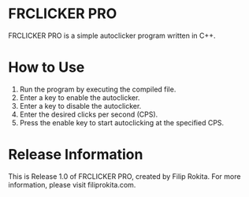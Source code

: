 # FRCLICKER PRO
FRCLICKER PRO is a simple autoclicker program written in C++.

# How to Use
1. Run the program by executing the compiled file.
2. Enter a key to enable the autoclicker.
3. Enter a key to disable the autoclicker.
4. Enter the desired clicks per second (CPS).
5. Press the enable key to start autoclicking at the specified CPS.

# Release Information
This is Release 1.0 of FRCLICKER PRO, created by Filip Rokita. For more information, please visit filiprokita.com.
